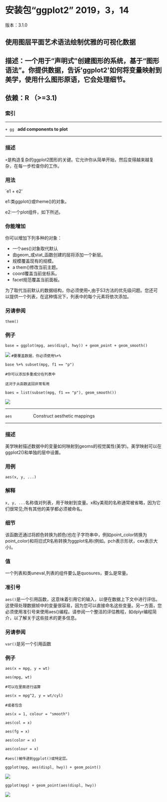 # 安装包“ggplot2” 2019，3，14

版本：3.1.0
## 使用图层平面艺术语法绘制优雅的可视化数据
## 描述：一个用于“声明式”创建图形的系统，基于“图形语法”。你提供数据，告诉'ggplot2'如何将变量映射到美学，使用什么图形原语，它会处理细节。
## 依赖：R （>=3.1)
### 索引

******************
`+ gg `  **add components to plot**
******************
### 描述
`+`是构造复杂的ggplot2图形的关键。它允许你从简单开始，然后变得越来越复杂，在每一步检查你的工作。
### 用法
`e1 + e2'

e1:类ggplot()或theme()的对象。

e2:一个plot组件，如下所述。

### 你能增加
你可以增加下列多种的对象：

+ 一个aes()对象取代默认
+ 由geom_或stat_函数创建的层将添加一个新层。
+ 规模覆盖现有的规模。
+ a them()修改当前主题。
+ coord覆盖当前坐标系。
+ facet规范覆盖当前面板。

为了取代当前默认的数据结构，你必须使用`+`,由于S3方法的优先级问题。您还可以提供一个列表，在这种情况下，列表中的每个元素将依次添加。

### 另请参阅

`them()`

### 例子
`base = ggplot(mpg, aes(displ, hwy)) + geom_point + geom_smooth()`

![](https://ws4.sinaimg.cn/large/006tKfTcly1g12em6zen7j30id0dp0tq.jpg)
`#要覆盖数据，你必须使用%+%`

`base %+% subset(mpg, f1 == "p")`

`#你可以添加多重成分在列表中`

`这对于从函数返回非常有用`

`baes = list(subset(mpg, f1 == "p"), geom_smooth())`

![](https://ws3.sinaimg.cn/large/006tKfTcly1g12eti8xdfj30id0dpt9h.jpg)

**********************
`aes         ` Construct aesthetic mappings
**********************

### 描述
美学映射描述数据中的变量如何映射到geoms的视觉属性(美学)。美学映射可以在ggplot2()和单独的层中设置。

### 用例

`aes(x, y, ...)`

### 解释

`x, y, ...`名称值对列表，用于映射到变量。x和y美观的名称通常被省略，因为它们很常见;所有其他的美学都必须被命名。

### 细节

该函数还通过将颜色转换为颜色(也在子字符串中，例如point_color转换为point_color)和将旧式R名称转换为ggplot名称(例如。pch表示形状，cex表示大小)。

### 值

一个列表和类uneval,列表的组件要么是quosures，要么是常量。

### 准引号

`aes()`是一个引用函数，这意味着引用它的输入，以便在数据上下文中进行评估。这使得处理数据帧中的变量很容易，因为您可以直接命名这些变量。另一方面，您必须使用准引号来使用aes()编程。请参阅一个整洁的评估教程，如dplyr编程简介，以了解关于这些技术的更多信息。

### 另请参阅

`var()`是另一个引用函数

### 例子
`aes(x = mpg, y = wt)`

`aes(mpg, wt)`

`#可以在里面进行运算`

`aes(x = mpg^2, y = wt/cyl)`

`#或者包含`

`aes(x = 1, colour = "smooth")`

`aes(col = x)`

`aes(fg = x)`

`aes(color = x)`

`aes(colour = x)`

`#aes()被传递到ggplot()或特定层。`

`ggplot(mpg, aes(displ, hwy)) + geom_point()`

![](https://ws3.sinaimg.cn/large/006tKfTcly1g138ekozsej31d50u0k8f.jpg)

`ggplot(mpg) + geom_point(aes(displ, hwy))`

![](https://ws3.sinaimg.cn/large/006tKfTcly1g138ekozsej31d50u0k8f.jpg)


